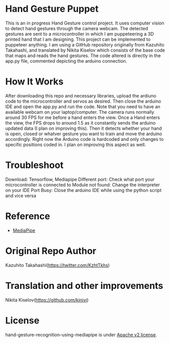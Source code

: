 # Hand Gesture Puppet
This is an in progress Hand Gesture control project. It uses computer vision to detect hand gestures through the camera webcam. The detected gestures are sent to a microcontroller in which I am puppeteering a 3D printed hand that I am designing. This project can be implemented to puppeteer anything. I am using a GitHub repository originally from Kazuhito Takahashi, and translated by Nikita Kiselov which consists of the base code that maps and reads the hand gestures. The code altered is directly in the app.py file, commented depicting the arduino connection.

# How It Works
After downloading this repo and necessary libraries, upload the ardiuno code to the microcontroller and servos as desired. Then close the arduino IDE and open the app.py and run the code. Note that you need to have an available webcam on your laptop/computer. The camera runs normally around 30 FPS for me before a hand enters the view. Once a Hand enters the view, the FPS drops to around 1.5 as it constantly sends the arduino updated data (I plan on improving this). Then it detects whether your hand is open, closed or whatver gesture you want to train and move the arduino accordingly. Right now the Arduino code is hardcoded and only changes to specific positions coded in. I plan on improving this aspect as well.

# Troubleshoot
Download: Tensorflow, Mediapipe
Different port: Check what port your microcontroller is connected to
Module not found: Change the interpreter on your IDE
Port Busy: Close the arduino IDE while using the python script and vice versa

# Reference
* [MediaPipe](https://mediapipe.dev/)

# Original Repo Author
Kazuhito Takahashi(https://twitter.com/KzhtTkhs)

# Translation and other improvements
Nikita Kiselov(https://github.com/kinivi)
 
# License 
hand-gesture-recognition-using-mediapipe is under [Apache v2 license](LICENSE).
